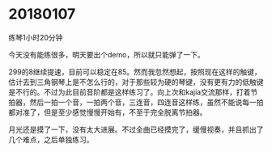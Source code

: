 # 20180107

练琴1小时20分钟

今天没有能练很多，明天要出个demo，所以就只能弹了一下。

299的8继续提速，目前可以稳定在85。然而我忽然想起，按照现在这样的触键，估计去到三角钢琴上是不怎么行的，对于那些较为硬的琴键，没有更有力的低触键是不行的。不过为此目前音阶都是这样练习了。向上次和kajia交流那样，打着节拍器，然后一拍一个音，一拍两个音，三连音，四连音这样练，虽然不能说每一拍都对准了，但是至少感觉慢慢开始有，不至于完全脱离节拍器。

月光还是摸了一下，没有太大进展。不过全曲已经摸完了，缓慢视奏，并且抓出了几个难点，之后单独练习。
